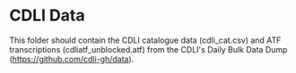 # CDLI Data

This folder should contain the CDLI catalogue data (cdli_cat.csv) and ATF transcriptions (cdliatf_unblocked.atf) from the CDLI's Daily Bulk Data Dump (https://github.com/cdli-gh/data).